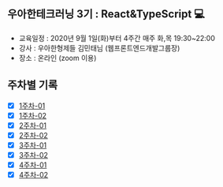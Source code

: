 ## 우아한테크러닝 3기 : React&TypeScript 💻

* 교육일정 : 2020년 9월 1일(화)부터 4주간 매주 화,목 19:30~22:00
* 강사 : 우아한형제들 김민태님 (웹프론트엔드개발그룹장)
* 장소 : 온라인 (zoom 이용)

## 주차별 기록
- [x] [1주차-01](https://github.com/soongyu/woowa-tech-learning-react-typescript/blob/master/week01-1.md)
- [x] [1주차-02](https://github.com/soongyu/woowa-tech-learning-react-typescript/blob/master/week01-2.md)
- [x] [2주차-01](https://github.com/soongyu/woowa-tech-learning-react-typescript/blob/master/week02-1.md)
- [x] [2주차-02](https://github.com/soongyu/woowa-tech-learning-react-typescript/blob/master/week02-2.md)
- [x] [3주차-01](https://github.com/soongyu/woowa-tech-learning-react-typescript/blob/master/week03-1.md)
- [x] [3주차-02](https://github.com/soongyu/woowa-tech-learning-react-typescript/blob/master/week03-2.md)
- [x] [4주차-01](https://github.com/soongyu/woowa-tech-learning-react-typescript/blob/master/week04-1.md)
- [x] [4주차-02](https://github.com/soongyu/woowa-tech-learning-react-typescript/blob/master/week04-2.md)
